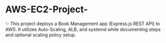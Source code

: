 # AWS-EC2-Project-
✨ This project deploys a Book Management app (Express.js REST API) to AWS. It utilizes Auto-Scaling, ALB, and systemd while documenting steps and optional scaling policy setup.
